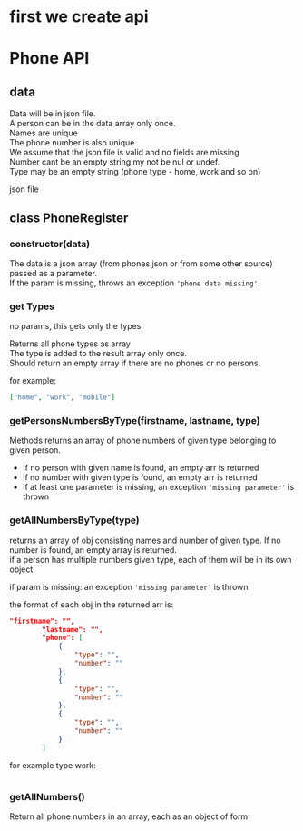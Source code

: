 # first we create api

# Phone API

## data

Data will be in json file.  
A person can be in the data array only once.  
Names are unique  
The phone number is also unique  
We assume that the json file is valid and no fields are missing  
Number cant be an empty string my not be nul or undef.  
Type may be an empty string (phone type - home, work and so on)

json file

## class PhoneRegister

### constructor(data)

The data is a json array (from phones.json or from some other source) passed as a parameter.  
If the param is missing, throws an exception `'phone data missing'`.

### get Types

no params, this gets only the types

Returns all phone types as array  
The type is added to the result array only once.  
Should return an empty array if there are no phones or no persons.

for example:

```json
["home", "work", "mobile"]
```

### getPersonsNumbersByType(firstname, lastname, type)

Methods returns an array of phone numbers of given type belonging to given person.

- If no person with given name is found, an empty arr is returned
- if no number with given type is found, an empty arr is returned
- if at least one parameter is missing, an exception `'missing parameter'` is thrown

### getAllNumbersByType(type)

returns an array of obj consisting names and number of given type. If no number is found, an empty array is returned.  
if a person has multiple numbers given type, each of them will be in its own object

if param is missing: an exception `'missing parameter'` is thrown

the format of each obj in the returned arr is:

```json
"firstname": "",
        "lastname": "",
        "phone": [
            {
                "type": "",
                "number": ""
            },
            {
                "type": "",
                "number": ""
            },
            {
                "type": "",
                "number": ""
            }
        ]
```

for example type work:

```json

```

### getAllNumbers()

Return all phone numbers in an array, each as an object of form:
